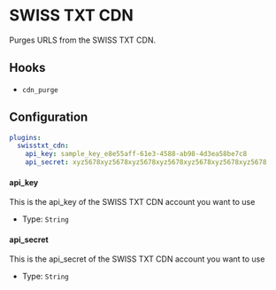 SWISS TXT CDN
=============
Purges URLS from the SWISS TXT CDN.

Hooks
-----
- `cdn_purge`

Configuration
-------------
```yaml
plugins:
  swisstxt_cdn:
    api_key: sample_key_e8e55aff-61e3-4588-ab98-4d3ea58be7c8
    api_secret: xyz5678xyz5678xyz5678xyz5678xyz5678xyz5678xyz5678
```

#### api_key
This is the api_key of the SWISS TXT CDN account you want to use

- Type: `String`

#### api_secret
This is the api_secret of the SWISS TXT CDN account you want to use

- Type: `String`